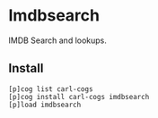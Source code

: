 # Imdbsearch

IMDB Search and lookups.

## Install

```text
[p]cog list carl-cogs
[p]cog install carl-cogs imdbsearch
[p]load imdbsearch
```
